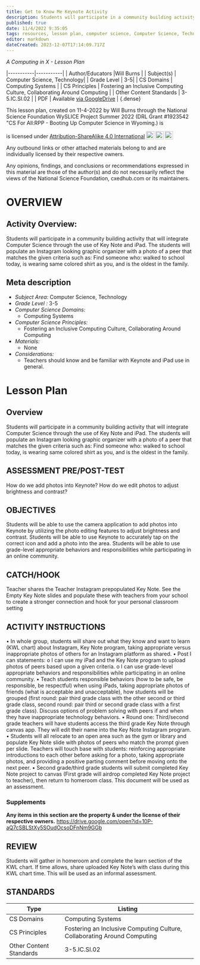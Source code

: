 ```yaml
---
title: Get to Know Me Keynote Activity
description: Students will participate in a community building activity that will integrate Computer Science through the use of Key Note and iPad.  The students will populate an Instagram looking graphic organizer with a photo of a peer that matches the given criteria such as: Find someone who: walked to school today, is wearing same colored shirt as you, and is the oldest in the family.
published: true
date: 11/4/2022 9:35:05
tags: resources, lesson plan, computer science, Computer Science, Technology 
editor: markdown
dateCreated: 2023-12-07T17:14:09.717Z
---
```

*A Computing in X - Lesson Plan*

|-----------|-----------|
| Author/Educators |Will Burns |
| Subject(s) | Computer Science, Technology|
| Grade Level | 3-5|
| CS Domains | Computing Systems |
| CS Principles | Fostering an Inclusive Computing Culture, Collaborating Around Computing |
| Other Content Standards | 3-5.IC.SI.02 | 
| PDF | Available [via GoogleDrive](https://drive.google.com/open?id=1Vy6L_lK_ACf5n1rfwBnuS9rk0nI01BQI) |
{.dense}






This lesson plan, created on 11-4-2022 by Will Burns through the National Science Foundation WySLICE Project Summer 2022 (DRL Grant #1923542 "CS For All:RPP - Booting Up Computer Science in Wyoming.) is  <p xmlns:cc="http://creativecommons.org/ns#" >  is licensed under <a href="http://creativecommons.org/licenses/by-sa/4.0/?ref=chooser-v1" target="_blank" rel="license noopener noreferrer" style="display:inline-block;">Attribution-ShareAlike 4.0 International<img style="height:22px!important;margin-left:3px;vertical-align:text-bottom;" src="https://mirrors.creativecommons.org/presskit/icons/cc.svg?ref=chooser-v1"><img style="height:22px!important;margin-left:3px;vertical-align:text-bottom;" src="https://mirrors.creativecommons.org/presskit/icons/by.svg?ref=chooser-v1"><img style="height:22px!important;margin-left:3px;vertical-align:text-bottom;" src="https://mirrors.creativecommons.org/presskit/icons/sa.svg?ref=chooser-v1"></a></p>


Any outbound links or other attached materials belong to and are individually licensed by their respective owners. 


Any opinions, findings, and conclusions or recommendations expressed in this material are those of the author(s) and do not necessarily reflect the views of the National Science Foundation, cxedhub.com or its maintainers.


# OVERVIEW
## Activity Overview:  
Students will participate in a community building activity that will integrate Computer Science through the use of Key Note and iPad.  The students will populate an Instagram looking graphic organizer with a photo of a peer that matches the given criteria such as: Find someone who: walked to school today, is wearing same colored shirt as you, and is the oldest in the family.
## Meta description
+ *Subject Area:* Computer Science, Technology 
+ *Grade Level :* 3-5 
+ *Computer Science Domains:*
   + Computing Systems
+ *Computer Science Principles:*
   + Fostering an Inclusive Computing Culture, Collaborating Around Computing
+ *Materials:* 
   + None
+ *Considerations:*
   + Teachers should know and be familiar with Keynote and iPad use in general.


# Lesson Plan
## Overview
Students will participate in a community building activity that will integrate Computer Science through the use of Key Note and iPad.  The students will populate an Instagram looking graphic organizer with a photo of a peer that matches the given criteria such as: Find someone who: walked to school today, is wearing same colored shirt as you, and is the oldest in the family.
## ASSESSMENT PRE/POST-TEST
How do we add photos into Keynote?
How do we edit photos to adjust brightness and contrast?
## OBJECTIVES
Students will be able to use the camera application to add photos into Keynote by utilizing the photo editing features to adjust brightness and contrast.
Students will be able to use Keynote to accurately tap on the correct icon and add a photo into the area.
Students will be able to use grade-level appropriate behaviors and responsibilities while participating in an online community.


## CATCH/HOOK
Teacher shares the Teacher Instagram prepopulated Key Note.  See the Empty Key Note slides and populate these with teachers from your school to create a stronger connection and hook for your personal classroom setting


## ACTIVITY INSTRUCTIONS
•        In whole group, students will share out what they know and want to learn (KWL chart) about Instagram, Key Note program, taking appropriate versus inappropriate photos of others for an Instagram platform as shared.
•        Post I can statements:
o        I can use my iPad and the Key Note program to upload photos of peers based upon a given criteria.
o        I can use grade-level appropriate behaviors and responsibilities while participating in an online community.
•        Teach students responsible behaviors (how to be safe, be responsible, be respectful) when using iPads, taking appropriate photos of friends (what is acceptable and unacceptable), how students will be grouped (first round: pair third grade class with the other second or third grade class, second round: pair third or second grade class with a first grade class).  Discuss options of  problem solving  with peers if and when they have inappropriate technology behaviors.
•        Round one: Third/second grade teachers will have students access the third grade Key Note through canvas app.  They will edit their name into the Key Note Instagram program.  
•        Students will all relocate to an open area such as the gym or library and populate Key Note slide with photos of peers who match the prompt given per slide.  Teachers will touch base with students: reinforcing appropriate introductions to each other before asking for a photo, taking appropriate photos, and providing a positive parting comment before moving onto the next peer.
•        Second grade/third grade students will submit completed Key Note project to canvas (First grade will airdrop completed Key Note project to teacher), then return to homeroom class.  This document will be used as an assessment.


### Supplements
**Any items in this section are the property & under the license of their respective owners.**
https://drive.google.com/open?id=10P-aQ7cSBLStXy5SOudOcsoDFnNm9GGb




## REVIEW
Students will gather in homeroom and complete the learn section of the KWL chart.  If time allows, share uploaded Key Note’s with class during this KWL chart time. This will be used as an informal assessment.
## STANDARDS        
| Type | Listing | 
|-----------|-----------|
| CS Domains  | Computing Systems|
| CS Principles   | Fostering an Inclusive Computing Culture, Collaborating Around Computing|
| Other Content Standards | 3-5.IC.SI.02  |
